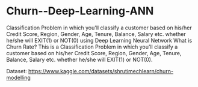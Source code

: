 # Churn--Deep-Learning-ANN
Classification Problem in which you'll classify a customer based on his/her Credit Score, Region, Gender, Age, Tenure, Balance, Salary etc. whether he/she will EXIT(1) or NOT(0) using Deep Learning Neural Network
What is Churn Rate?
This is a Classification Problem in which you'll classify a customer based on his/her Credit Score, Region, Gender, Age, Tenure, Balance, Salary etc. whether he/she will EXIT(1) or NOT(0).

Dataset:
https://www.kaggle.com/datasets/shrutimechlearn/churn-modelling

